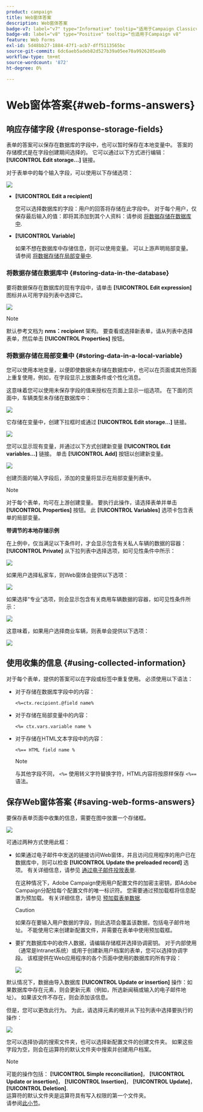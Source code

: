 ```yaml
---
product: campaign
title: Web窗体答案
description: Web窗体答案
badge-v7: label="v7" type="Informative" tooltip="适用于Campaign Classicv7"
badge-v8: label="v8" type="Positive" tooltip="也适用于Campaign v8"
feature: Web Forms
exl-id: 5d48bb27-1884-47f1-acb7-dff5113565bc
source-git-commit: 6dc6aeb5adeb82d527b39a05ee70a9926205ea0b
workflow-type: tm+mt
source-wordcount: '872'
ht-degree: 0%

---
```


# Web窗体答案{#web-forms-answers}


## 响应存储字段 {#response-storage-fields}

表单的答案可以保存在数据库的字段中，也可以暂时保存在本地变量中。 答案的存储模式是在字段创建期间选择的。 它可以通过以下方式进行编辑： **[!UICONTROL Edit storage...]** 链接。

对于表单中的每个输入字段，可以使用以下存储选项：

![](assets/s_ncs_admin_survey_select_storage.png)

* **[!UICONTROL Edit a recipient]**

  您可以选择数据库的字段：用户的回答将存储在此字段中。 对于每个用户，仅保存最后输入的值：即将其添加到其个人资料：请参阅 [将数据存储在数据库中](#storing-data-in-the-database).

* **[!UICONTROL Variable]**

  如果不想在数据库中存储信息，则可以使用变量。 可以上游声明局部变量。 请参阅 [将数据存储在局部变量中](#storing-data-in-a-local-variable).

### 将数据存储在数据库中 {#storing-data-in-the-database}

要将数据保存在数据库的现有字段中，请单击 **[!UICONTROL Edit expression]** 图标并从可用字段列表中选择它。

![](assets/s_ncs_admin_survey_storage_type1.png)

>[!NOTE]
>
>默认参考文档为 **nms：recipient** 架构。 要查看或选择新表单，请从列表中选择表单，然后单击 **[!UICONTROL Properties]** 按钮。

### 将数据存储在局部变量中 {#storing-data-in-a-local-variable}

您可以使用本地变量，以便即使数据未存储在数据库中，也可以在页面或其他页面上重复使用，例如，在字段显示上放置条件或个性化消息。

这意味着您可以使用未保存字段的值来授权在页面上显示一组选项。 在下面的页面中，车辆类型未存储在数据库中：

![](assets/s_ncs_admin_survey_no_storage_variable.png)

它存储在变量中，创建下拉框时或通过 **[!UICONTROL Edit storage...]** 链接。

![](assets/s_ncs_admin_survey_no_storage_variable2.png)

您可以显示现有变量，并通过以下方式创建新变量 **[!UICONTROL Edit variables...]** 链接。 单击 **[!UICONTROL Add]** 按钮以创建新变量。

![](assets/s_ncs_admin_survey_add_a_variable.png)

创建页面的输入字段后，添加的变量将显示在局部变量列表中。

>[!NOTE]
>
>对于每个表单，均可在上游创建变量。 要执行此操作，请选择表单并单击 **[!UICONTROL Properties]** 按钮。 此 **[!UICONTROL Variables]** 选项卡包含表单的局部变量。

**带调节的本地存储示例**

在上例中，仅当满足以下条件时，才会显示包含有关私人车辆的数据的容器： **[!UICONTROL Private]** 从下拉列表中选择选项，如可见性条件中所示：

![](assets/s_ncs_admin_survey_add_a_condition.png)

如果用户选择私家车，则Web窗体会提供以下选项：

![](assets/s_ncs_admin_survey_no_storage_conda.png)

如果选择“专业”选项，则会显示包含有关商用车辆数据的容器，如可见性条件所示：

![](assets/s_ncs_admin_survey_view_a_condition.png)

这意味着，如果用户选择商业车辆，则表单会提供以下选项：

![](assets/s_ncs_admin_survey_no_storage_condb.png)

## 使用收集的信息 {#using-collected-information}

对于每个表单，提供的答案可以在字段或标签中重复使用。 必须使用以下语法：

* 对于存储在数据库字段中的内容：

  ```
  <%=ctx.recipient.@field name%
  ```

* 对于存储在局部变量中的内容：

  ```
  <%= ctx.vars.variable name %
  ```

* 对于存储在HTML文本字段中的内容：

  ```
  <%== HTML field name %
  ```

  >[!NOTE]
  >
  >与其他字段不同， `<%=` 使用转义字符替换字符，HTML内容将按原样保存 `<%==` 语法。

## 保存Web窗体答案 {#saving-web-forms-answers}

要保存表单页面中收集的信息，需要在图中放置一个存储框。

![](assets/s_ncs_admin_survey_save_box.png)

可通过两种方式使用此框：

* 如果通过电子邮件中发送的链接访问Web窗体，并且访问应用程序的用户已在数据库中，则可以检查 **[!UICONTROL Update the preloaded record]** 选项。 有关详细信息，请参见 [通过电子邮件投放表单](publishing-a-web-form.md#delivering-a-form-via-email).

  在这种情况下，Adobe Campaign使用用户配置文件的加密主密钥，即Adobe Campaign分配给每个配置文件的唯一标识符。 您需要通过预加载框将信息配置为预加载。 有关详细信息，请参见 [预加载表单数据](publishing-a-web-form.md#pre-loading-the-form-data).

  >[!CAUTION]
  >
  >如果存在要输入用户数据的字段，则此选项会覆盖该数据，包括电子邮件地址。 不能使用它来创建新配置文件，并需要在表单中使用预加载框。

* 要扩充数据库中的收件人数据，请编辑存储框并选择协调密钥。 对于内部使用（通常是Intranet系统）或用于创建新用户档案的表单，您可以选择协调字段。 该框提供在Web应用程序的各个页面中使用的数据库的所有字段：

  ![](assets/s_ncs_admin_survey_save_box_edit.png)

默认情况下，数据由导入数据库 **[!UICONTROL Update or insertion]** 操作：如果数据库中存在元素，则会更新元素（例如，所选新闻稿或输入的电子邮件地址）。 如果该文件不存在，则会添加该信息。

但是，您可以更改此行为。 为此，请选择元素的根并从下拉列表中选择要执行的操作：

![](assets/s_ncs_admin_survey_save_operation.png)

您可以选择协调的搜索文件夹，也可以选择新配置文件的创建文件夹。 如果这些字段为空，则会在运算符的默认文件夹中搜索并创建用户档案。

>[!NOTE]
>
>可能的操作包括： **[!UICONTROL Simple reconciliation]**， **[!UICONTROL Update or insertion]**， **[!UICONTROL Insertion]**， **[!UICONTROL Update]**， **[!UICONTROL Deletion]**.\
>运算符的默认文件夹是运算符具有写入权限的第一个文件夹。\
>请参阅[此小节](../../platform/using/access-management.md)。

